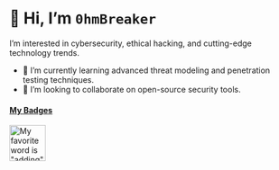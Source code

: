 # 👋 Hi, I’m `0hmBreaker`

I’m interested in cybersecurity, ethical hacking, and cutting-edge technology trends.

- 🌱 I’m currently learning advanced threat modeling and penetration testing techniques.
- 💞️ I’m looking to collaborate on open-source security tools.

<!-- my-badges start -->
<h4><a href="https://github.com/my-badges/my-badges">My Badges</a></h4>

<a href="my-badges/favorite-word.md"><img src="https://my-badges.github.io/my-badges/favorite-word.png" alt="My favorite word is &quot;adding&quot;." title="My favorite word is &quot;adding&quot;." width="64"></a>
<!-- my-badges end -->

